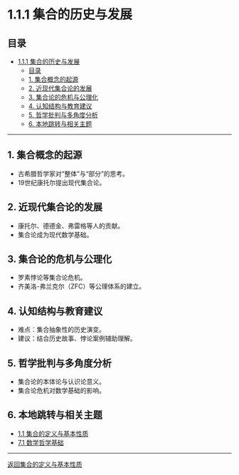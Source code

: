 # 1.1.1 集合的历史与发展

## 目录

- [1.1.1 集合的历史与发展](#111-集合的历史与发展)
  - [目录](#目录)
  - [1. 集合概念的起源](#1-集合概念的起源)
  - [2. 近现代集合论的发展](#2-近现代集合论的发展)
  - [3. 集合论的危机与公理化](#3-集合论的危机与公理化)
  - [4. 认知结构与教育建议](#4-认知结构与教育建议)
  - [5. 哲学批判与多角度分析](#5-哲学批判与多角度分析)
  - [6. 本地跳转与相关主题](#6-本地跳转与相关主题)

---

## 1. 集合概念的起源

- 古希腊哲学家对“整体”与“部分”的思考。
- 19世纪康托尔提出现代集合论。

## 2. 近现代集合论的发展

- 康托尔、德德金、弗雷格等人的贡献。
- 集合论成为现代数学基础。

## 3. 集合论的危机与公理化

- 罗素悖论等集合论危机。
- 齐美洛-弗兰克尔（ZFC）等公理体系的建立。

## 4. 认知结构与教育建议

- 难点：集合抽象性的历史演变。
- 建议：结合历史故事、悖论案例辅助理解。

## 5. 哲学批判与多角度分析

- 集合论的本体论与认识论意义。
- 集合论危机对数学基础的影响。

## 6. 本地跳转与相关主题

- [1.1 集合的定义与基本性质](../1.1-集合的定义与基本性质.md)
- [7.1 数学哲学基础](../../7-数学哲学与认知/7.1-数学哲学基础.md)

---

[返回集合的定义与基本性质](../1.1-集合的定义与基本性质.md)
